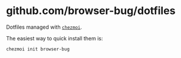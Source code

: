 # github.com/browser-bug/dotfiles

Dotfiles managed with [`chezmoi`](https://github.com/twpayne/chezmoi).

The easiest way to quick install them is:

```sh
chezmoi init browser-bug
```
